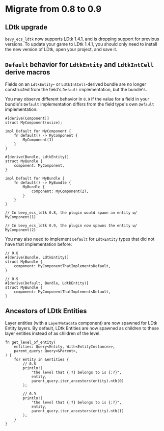 # Migrate from 0.8 to 0.9

## LDtk upgrade
`bevy_ecs_ldtk` now supports LDtk 1.4.1, and is dropping support for previous versions.
To update your game to LDtk 1.4.1, you should only need to install the new version of LDtk, open your project, and save it.

## `Default` behavior for `LdtkEntity` and `LdtkIntCell` derive macros
Fields on an `LdtkEntity`- or `LdtkIntCell`-derived bundle are no longer constructed from the field's `Default` implementation, but the bundle's.

You may observe different behavior in `0.9` if the value for a field in your bundle's `Default` implementation differs from the field type's own `Default` implementation:
```rust,ignore
#[derive(Component)]
struct MyComponent(usize);

impl Default for MyComponent {
    fn default() -> MyComponent {
        MyComponent(1)
    }
}

#[derive(Bundle, LdtkEntity)]
struct MyBundle {
    component: MyComponent,
}

impl Default for MyBundle {
    fn default() -> MyBundle {
        MyBundle {
            component: MyComponent(2),
        }
    }
}

// In bevy_ecs_ldtk 0.8, the plugin would spawn an entity w/ MyComponent(1)

// In bevy_ecs_ldtk 0.9, the plugin now spawns the entity w/ MyComponent(2)
```

You may also need to implement `Default` for `LdtkEntity` types that did not have that implementation before:
```rust,ignore
// 0.8
#[derive(Bundle, LdtkEntity)]
struct MyBundle {
    component: MyComponentThatImplementsDefault,
}

// 0.9
#[derive(Default, Bundle, LdtkEntity)]
struct MyBundle {
    component: MyComponentThatImplementsDefault,
}
```

## Ancestors of LDtk Entities
Layer entities (with a `LayerMetadata` component) are now spawned for LDtk Entity layers.
By default, LDtk Entities are now spawned as children to these layer entities instead of as children of the level.
```rust,ignore
fn get_level_of_entity(
    entities: Query<Entity, With<EntityInstance>>,
    parent_query: Query<&Parent>,
) {
    for entity in &entities {
        // 0.8
        println!(
            "the level that {:?} belongs to is {:?}",
            entity,
            parent_query.iter_ancestors(entity).nth(0)
        );

        // 0.9
        println!(
            "the level that {:?} belongs to is {:?}",
            entity,
            parent_query.iter_ancestors(entity).nth(1)
        );
    }
}

